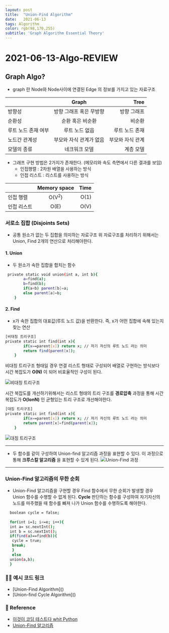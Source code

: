 ```yaml
---
layout: post
title:  "Union-Find Algorithm"
date:   2021-06-13
tags: Algorithm
color: rgb(98,170,255)
subtitle: 'Graph Algorithm Essential Theory'
---
```


# 2021-06-13-Algo-REVIEW

## Graph Algo?

* graph 란 Node와 Node사이에 연결된 Edge 의 정보를 가지고 있는 자료구조

|  | Graph | Tree |
|---|:---:|---:|
| 방향성 | 방향 그래프 혹은 무방향 | 방향 그래프 |
| 순환성 | 순환 혹은 비순환 | 비순환 | 
| 루트 노드 존재 여부 | 루트 노드 없읍 | 루트 노드 존재 |
| 노드간 관계성 | 부모와 자식 관계가 없음 | 부모와 자식 관계 |
|모델의 종류| 네크워크 모델 | 계층 모델 |

* 그래프 구현 방법은 2가지가 존재한다. (메모리와 속도 측면에서 다른 결과를 보임)
  * 인접행렬 : 2차원 배열을 사용하는 방식
  * 인접 리스트 : 리스트를 사용하는 방식  

|  | Memory space | Time |
|---|:---:|---:|
| 인접 행렬 | O(V<sup>2</sup>) | O(1) |
| 인접 리스트 | O(E) | O(V) | 


### 서로소 집합 (Disjoints Sets)
 * 공통 원소가 없는 두 집합을 의미하는 자료구조
위 자료구조를 처리하기 위해서는 Union, Find 2개의 연산으로 처리해야한다.
   

#### 1. Union

* 두 원소가 속한 집합을 합치는 함수

```bash
 private static void union(int a, int b){
        a=find(a);
        b=find(b);
        if(a<b) parent[b]=a;
        else parent[a]=b;
    }
```

#### 2. Find

* x가 속한 집합의 대표값(루트 노드 값)을 반환한다. 즉, x가 어떤 집합에 속해 있는지 찾는 연산

```bash
[비대칭 트리구조]
private static int find(int x){
        if(x==parent[x]) return x; // 자기 자신의 루트 노드 라는 의미
        return find(parent[x]);
    }
```

 비대칭 트리구조 형태일 경우 연결 리스트 형태로 구성되어 배열로 구현하는 방식보다 시간 복잡도가 **O(N)** 이 되어 비효율적인 구성이 된다.

![비대칭 트리구조](https://gmlwjd9405.github.io/images/algorithm-union-find/worst-case.png)

시간 복잡도를 개선하기위해서는 리스트 형태의 트리 구조를  **경로압축** 과정을 통해 시간복잡도가 **O(lonN)** 인 균형있는 트리 구조로 개선해야한다. 
```bash
[대칭 트리구조]
private static int find(int x){
        if(x==parent[x]) return x; // 자기 자신의 루트 노드 라는 의미
        return parent[x]=find(parent[x]);
    }
```

![대칭 트리구조](https://gmlwjd9405.github.io/images/algorithm-union-find/path-compression.png)

---
* 두 함수를 같이 구성하여 Union-find 알고리즘 과정을 표현할 수 있다. 이 과정으로 통해 **크루스칼 알고리즘** 을 표현할 수 있게 된다.
![Union-Find 과정](https://gmlwjd9405.github.io/images/algorithm-union-find/union-find-example.png)
  
---

### Union-Find 알고리즘의 무한 순회
* Union-Find 알고리즘을 구현할 경우 Find 함수에서 무한 순회가 발생할 경우 Union 함수를 수행할 수 없게 된다.
  **Cycle** 판단하는 함수를 구성하여 자기자신의 노드를 마주했을 때 함수를 빠져 나가 Union 함수를 수행하도록 해야한다.

```bash
  boolean cycle = false;
  
  for(int i=1; i<=e; i++){
  int a= sc.nextInt();
  int b = sc.nextInt();
  if(find(a)==find(b)){
   cycle = true;
   break;
   }
   else
  union(a,b);
  }
```

###  🙆‍♂ 예시 코드 링크
* [Union-Find Algorithm](<script src="https://gist.github.com/KIM-JS-95/f1753e699e0e1cb653d0201b3dc7bf68.js"></script>)
* [Union-find Cycle Algorithm](<script src="https://gist.github.com/KIM-JS-95/f357596c9d9ef7943328bb0fb89e784f.js"></script>)

### 🧾 Reference
* [이것이 코딩 테스트다 whit Python](https://github.com/ndb796/python-for-coding-test.git)
* [Union-Find 알고리즘](https://gmlwjd9405.github.io/2018/08/31/algorithm-union-find.html)